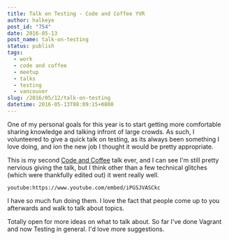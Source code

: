 ```yaml
---
title: Talk on Testing - Code and Coffee YVR
author: halkeye
post_id: "754"
date: 2016-05-13
post_name: talk-on-testing
status: publish
tags:
  - work
  - code and coffee
  - meetup
  - talks
  - testing
  - vancouver
slug: /2016/05/12/talk-on-testing
datetime: 2016-05-13T08:09:15+0800
---
```


One of my personal goals for this year is to start getting more comfortable sharing knowledge and talking infront of large crowds. As such, I volunteered to give a quick talk on testing, as its always been something I love doing, and ion the new job I thought it would be pretty appropriate.

This is my second [Code and Coffee](https://www.meetup.com/Code-Coffee-Vancouver/) talk ever, and I can see I'm still pretty nervious giving the talk, but I think other than a few technical glitches (which were thankfully edited out) it went really well.

`youtube:https://www.youtube.com/embed/iPGSJVASCkc`

I have so much fun doing them. I love the fact that people come up to you afterwards and walk to talk about topics.

Totally open for more ideas on what to talk about. So far I've done Vagrant and now Testing in general. I'd love more suggestions.
